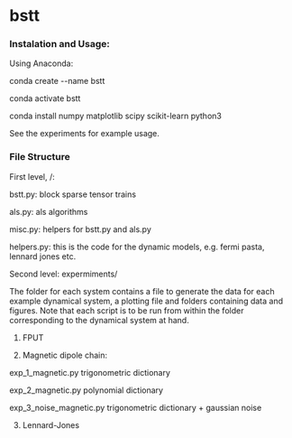 # bstt

### Instalation and Usage:

Using Anaconda:

conda create --name bstt

conda activate bstt

conda install numpy matplotlib scipy scikit-learn python3

See the experiments for example usage.


### File Structure

First level, /:

bstt.py: block sparse tensor trains

als.py: als algorithms

misc.py: helpers for bstt.py and als.py

helpers.py: this is the code for the dynamic models, e.g. fermi pasta, lennard jones etc.

Second level: expermiments/

The folder for each system contains a file to generate the data for each example dynamical system, a plotting file and folders containing data and figures. Note that each script is to be run from within the folder corresponding to the dynamical system at hand.

1. FPUT

2. Magnetic dipole chain:

exp_1_magnetic.py trigonometric dictionary

exp_2_magnetic.py polynomial dictionary

exp_3_noise_magnetic.py trigonometric dictionary + gaussian noise


3. Lennard-Jones
